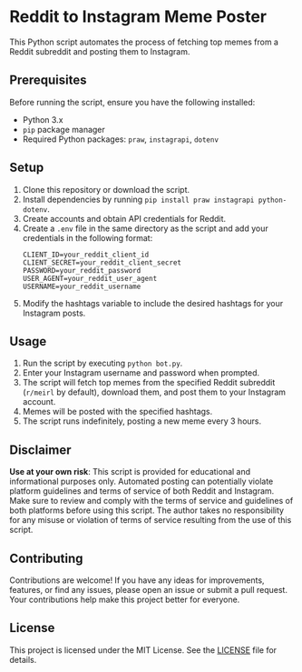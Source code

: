 # Reddit to Instagram Meme Poster

This Python script automates the process of fetching top memes from a Reddit subreddit and posting them to Instagram.

## Prerequisites

Before running the script, ensure you have the following installed:

- Python 3.x
- `pip` package manager
- Required Python packages: `praw`, `instagrapi`, `dotenv`

## Setup

1. Clone this repository or download the script.
2. Install dependencies by running `pip install praw instagrapi python-dotenv`.
3. Create accounts and obtain API credentials for Reddit.
4. Create a `.env` file in the same directory as the script and add your credentials in the following format:
    ```dotenv
    CLIENT_ID=your_reddit_client_id
    CLIENT_SECRET=your_reddit_client_secret
    PASSWORD=your_reddit_password
    USER_AGENT=your_reddit_user_agent
    USERNAME=your_reddit_username
    ```
5. Modify the hashtags variable to include the desired hashtags for your Instagram posts.

## Usage

1. Run the script by executing `python bot.py`.
2. Enter your Instagram username and password when prompted.
3. The script will fetch top memes from the specified Reddit subreddit (`r/meirl` by default), download them, and post them to your Instagram account.
4. Memes will be posted with the specified hashtags.
5. The script runs indefinitely, posting a new meme every 3 hours.

## Disclaimer

**Use at your own risk**: This script is provided for educational and informational purposes only. Automated posting can potentially violate platform guidelines and terms of service of both Reddit and Instagram. Make sure to review and comply with the terms of service and guidelines of both platforms before using this script. The author takes no responsibility for any misuse or violation of terms of service resulting from the use of this script.

## Contributing

Contributions are welcome! If you have any ideas for improvements, features, or find any issues, please open an issue or submit a pull request. Your contributions help make this project better for everyone.

## License

This project is licensed under the MIT License. See the [LICENSE](LICENSE) file for details.

